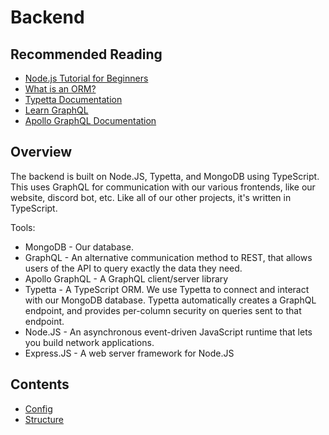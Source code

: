 # Backend

## Recommended Reading

-   [Node.js Tutorial for Beginners](https://www.youtube.com/watch?v=TlB_eWDSMt4)
-   [What is an ORM?](https://www.freecodecamp.org/news/what-is-an-orm-the-meaning-of-object-relational-mapping-database-tools/)
-   [Typetta Documentation](https://twinlogix.github.io/typetta/)
-   [Learn GraphQL](https://graphql.org/learn/)
-   [Apollo GraphQL Documentation](https://www.apollographql.com/docs/apollo-server/getting-started/)

## Overview

The backend is built on Node.JS, Typetta, and MongoDB using TypeScript. This uses GraphQL for communication with our various frontends, like our website, discord bot, etc. Like all of our other projects, it's written in TypeScript.

Tools:

-   MongoDB - Our database.
-   GraphQL - An alternative communication method to REST, that allows users of the API to query exactly the data they need.
-   Apollo GraphQL - A GraphQL client/server library
-   Typetta - A TypeScript ORM. We use Typetta to connect and interact with our MongoDB database. Typetta automatically creates a GraphQL endpoint, and provides per-column security on queries sent to that endpoint.
-   Node.JS - An asynchronous event-driven JavaScript runtime that lets you build network applications.
-   Express.JS - A web server framework for Node.JS

## Contents

-   [Config](config.md)
-   [Structure](structure.md)
